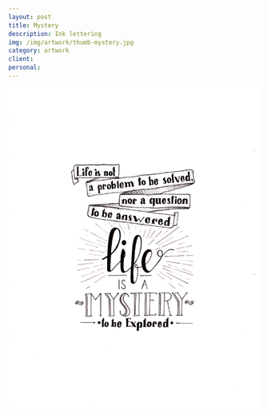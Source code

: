 ```yaml
---
layout: post
title: Mystery
description: Ink lettering
img: /img/artwork/thumb-mystery.jpg
category: artwork
client:
personal:
---
```

![Life's A Mystery](/img/artwork/mystery-1200w.jpg)